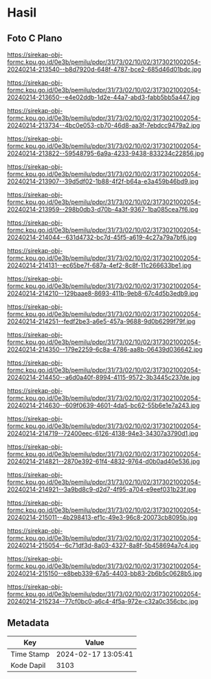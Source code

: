 # Hasil

## Foto C Plano

https://sirekap-obj-formc.kpu.go.id/0e3b/pemilu/pdpr/31/73/02/10/02/3173021002054-20240214-213540--b8d7920d-648f-4787-bce2-685d46d01bdc.jpg

https://sirekap-obj-formc.kpu.go.id/0e3b/pemilu/pdpr/31/73/02/10/02/3173021002054-20240214-213650--e4e02ddb-1d2e-44a7-abd3-fabb5bb5a447.jpg

https://sirekap-obj-formc.kpu.go.id/0e3b/pemilu/pdpr/31/73/02/10/02/3173021002054-20240214-213734--4bc0e053-cb70-46d8-aa3f-7ebdcc9479a2.jpg

https://sirekap-obj-formc.kpu.go.id/0e3b/pemilu/pdpr/31/73/02/10/02/3173021002054-20240214-213822--59548795-6a9a-4233-9438-833234c22856.jpg

https://sirekap-obj-formc.kpu.go.id/0e3b/pemilu/pdpr/31/73/02/10/02/3173021002054-20240214-213907--39d5df02-1b88-4f2f-b64a-e3a459b46bd9.jpg

https://sirekap-obj-formc.kpu.go.id/0e3b/pemilu/pdpr/31/73/02/10/02/3173021002054-20240214-213959--298b0db3-d70b-4a3f-9367-1ba085cea7f6.jpg

https://sirekap-obj-formc.kpu.go.id/0e3b/pemilu/pdpr/31/73/02/10/02/3173021002054-20240214-214044--631d4732-bc7d-45f5-a619-4c27a79a7bf6.jpg

https://sirekap-obj-formc.kpu.go.id/0e3b/pemilu/pdpr/31/73/02/10/02/3173021002054-20240214-214131--ec65be7f-687a-4ef2-8c8f-11c266633be1.jpg

https://sirekap-obj-formc.kpu.go.id/0e3b/pemilu/pdpr/31/73/02/10/02/3173021002054-20240214-214210--129baae8-8693-411b-9eb8-67c4d5b3edb9.jpg

https://sirekap-obj-formc.kpu.go.id/0e3b/pemilu/pdpr/31/73/02/10/02/3173021002054-20240214-214251--fedf2be3-a6e5-457a-9688-9d0b6299f79f.jpg

https://sirekap-obj-formc.kpu.go.id/0e3b/pemilu/pdpr/31/73/02/10/02/3173021002054-20240214-214350--179e2259-6c8a-4786-aa8b-06439d036642.jpg

https://sirekap-obj-formc.kpu.go.id/0e3b/pemilu/pdpr/31/73/02/10/02/3173021002054-20240214-214450--a6d0a40f-8994-4115-9572-3b3445c237de.jpg

https://sirekap-obj-formc.kpu.go.id/0e3b/pemilu/pdpr/31/73/02/10/02/3173021002054-20240214-214630--609f0639-4601-4da5-bc62-55b6e1e7a243.jpg

https://sirekap-obj-formc.kpu.go.id/0e3b/pemilu/pdpr/31/73/02/10/02/3173021002054-20240214-214719--72400eec-6126-4138-94e3-34307a3790d1.jpg

https://sirekap-obj-formc.kpu.go.id/0e3b/pemilu/pdpr/31/73/02/10/02/3173021002054-20240214-214821--2870e392-61f4-4832-9764-d0b0ad40e536.jpg

https://sirekap-obj-formc.kpu.go.id/0e3b/pemilu/pdpr/31/73/02/10/02/3173021002054-20240214-214921--3a9bd8c9-d2d7-4f95-a704-e9eef031b23f.jpg

https://sirekap-obj-formc.kpu.go.id/0e3b/pemilu/pdpr/31/73/02/10/02/3173021002054-20240214-215011--4b298413-ef1c-49e3-96c8-20073cb8095b.jpg

https://sirekap-obj-formc.kpu.go.id/0e3b/pemilu/pdpr/31/73/02/10/02/3173021002054-20240214-215054--6c71df3d-8a03-4327-8a8f-5b458694a7c4.jpg

https://sirekap-obj-formc.kpu.go.id/0e3b/pemilu/pdpr/31/73/02/10/02/3173021002054-20240214-215150--e8beb339-67a5-4403-bb83-2b6b5c0628b5.jpg

https://sirekap-obj-formc.kpu.go.id/0e3b/pemilu/pdpr/31/73/02/10/02/3173021002054-20240214-215234--77cf0bc0-a6c4-4f5a-972e-c32a0c356cbc.jpg


## Metadata

| Key        | Value               |
| ---------- | ------------------- |
| Time Stamp | 2024-02-17 13:05:41 |
| Kode Dapil | 3103                |



